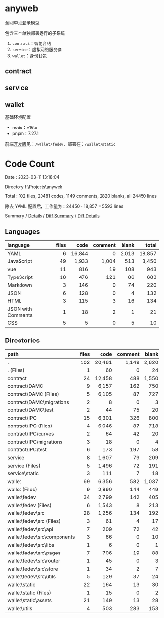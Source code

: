 # anyweb
全网单点登录模型

包含三个单独部署运行的子系统

1. `contract`：智能合约
2. `service`：虚拟网络服务商
3. `wallet`：身份钱包

## contract



## service



## wallet

基础环境配置

+ node：v16.x
+ pnpm：7.27.1

前端[开发版](/wallet/fedev)见：`/wallet/fedev`，部署在：`/wallet/static`



# Code Count

Date : 2023-03-11 13:18:04

Directory f:\\Projects\\anyweb

Total : 102 files,  20481 codes, 1149 comments, 2820 blanks, all 24450 lines

除去 YAML 配置后，工作量为：24450 - 18,857 = 5593 lines

Summary / [Details](details.md) / [Diff Summary](diff.md) / [Diff Details](diff-details.md)

## Languages
| language | files | code | comment | blank | total |
| :--- | ---: | ---: | ---: | ---: | ---: |
| YAML | 6 | 16,844 | 0 | 2,013 | 18,857 |
| JavaScript | 49 | 1,933 | 1,004 | 513 | 3,450 |
| vue | 11 | 816 | 19 | 108 | 943 |
| TypeScript | 18 | 476 | 121 | 86 | 683 |
| Markdown | 3 | 146 | 0 | 74 | 220 |
| JSON | 6 | 128 | 0 | 4 | 132 |
| HTML | 3 | 115 | 3 | 16 | 134 |
| JSON with Comments | 1 | 18 | 2 | 1 | 21 |
| CSS | 5 | 5 | 0 | 5 | 10 |

## Directories
| path | files | code | comment | blank | total |
| :--- | ---: | ---: | ---: | ---: | ---: |
| . | 102 | 20,481 | 1,149 | 2,820 | 24,450 |
| . (Files) | 1 | 60 | 0 | 24 | 84 |
| contract | 24 | 12,458 | 488 | 1,550 | 14,496 |
| contract\\DAMC | 9 | 6,157 | 162 | 750 | 7,069 |
| contract\\DAMC (Files) | 5 | 6,105 | 87 | 727 | 6,919 |
| contract\\DAMC\\migrations | 2 | 8 | 0 | 3 | 11 |
| contract\\DAMC\\test | 2 | 44 | 75 | 20 | 139 |
| contract\\IPC | 15 | 6,301 | 326 | 800 | 7,427 |
| contract\\IPC (Files) | 4 | 6,046 | 87 | 718 | 6,851 |
| contract\\IPC\\curves | 2 | 64 | 42 | 20 | 126 |
| contract\\IPC\\migrations | 3 | 18 | 0 | 4 | 22 |
| contract\\IPC\\test | 6 | 173 | 197 | 58 | 428 |
| service | 8 | 1,607 | 79 | 209 | 1,895 |
| service (Files) | 5 | 1,496 | 72 | 191 | 1,759 |
| service\\static | 3 | 111 | 7 | 18 | 136 |
| wallet | 69 | 6,356 | 582 | 1,037 | 7,975 |
| wallet (Files) | 9 | 2,890 | 144 | 449 | 3,483 |
| wallet\\fedev | 34 | 2,799 | 142 | 405 | 3,346 |
| wallet\\fedev (Files) | 6 | 1,543 | 8 | 213 | 1,764 |
| wallet\\fedev\\src | 28 | 1,256 | 134 | 192 | 1,582 |
| wallet\\fedev\\src (Files) | 3 | 61 | 4 | 17 | 82 |
| wallet\\fedev\\src\\api | 7 | 209 | 72 | 42 | 323 |
| wallet\\fedev\\src\\components | 3 | 66 | 0 | 10 | 76 |
| wallet\\fedev\\src\\libs | 1 | 6 | 0 | 1 | 7 |
| wallet\\fedev\\src\\pages | 7 | 706 | 19 | 88 | 813 |
| wallet\\fedev\\src\\router | 1 | 45 | 0 | 3 | 48 |
| wallet\\fedev\\src\\store | 1 | 34 | 2 | 7 | 43 |
| wallet\\fedev\\src\\utils | 5 | 129 | 37 | 24 | 190 |
| wallet\\static | 22 | 164 | 13 | 30 | 207 |
| wallet\\static (Files) | 1 | 15 | 0 | 2 | 17 |
| wallet\\static\\assets | 21 | 149 | 13 | 28 | 190 |
| wallet\\utils | 4 | 503 | 283 | 153 | 939 |